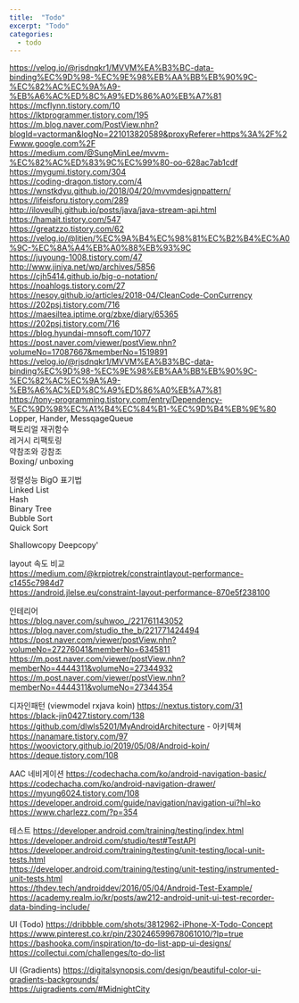 ```yaml
---
title:  "Todo"
excerpt: "Todo"
categories:
  - todo
---
```


<https://velog.io/@rjsdnqkr1/MVVM%EA%B3%BC-data-binding%EC%9D%98-%EC%9E%98%EB%AA%BB%EB%90%9C-%EC%82%AC%EC%9A%A9-%EB%A6%AC%ED%8C%A9%ED%86%A0%EB%A7%81>  
<https://mcflynn.tistory.com/10>  
<https://lktprogrammer.tistory.com/195>  
https://m.blog.naver.com/PostView.nhn?blogId=vactorman&logNo=221013820589&proxyReferer=https%3A%2F%2Fwww.google.com%2F  
https://medium.com/@SungMinLee/mvvm-%EC%82%AC%ED%83%9C%EC%99%80-oo-628ac7ab1cdf  
https://mygumi.tistory.com/304  
https://coding-dragon.tistory.com/4  
https://wnstkdyu.github.io/2018/04/20/mvvmdesignpattern/  
https://lifeisforu.tistory.com/289  
http://iloveulhj.github.io/posts/java/java-stream-api.html  
https://hamait.tistory.com/547  
https://greatzzo.tistory.com/62  
https://velog.io/@litien/%EC%9A%B4%EC%98%81%EC%B2%B4%EC%A0%9C-%EC%8A%A4%EB%A0%88%EB%93%9C  
https://juyoung-1008.tistory.com/47  
http://www.jiniya.net/wp/archives/5856  
https://cjh5414.github.io/big-o-notation/  
https://noahlogs.tistory.com/27  
https://nesoy.github.io/articles/2018-04/CleanCode-ConCurrency  
https://202psj.tistory.com/716  
https://maesiltea.iptime.org/zbxe/diary/65365  
https://202psj.tistory.com/716  
https://blog.hyundai-mnsoft.com/1077  
https://post.naver.com/viewer/postView.nhn?volumeNo=17087667&memberNo=1519891  
https://velog.io/@rjsdnqkr1/MVVM%EA%B3%BC-data-binding%EC%9D%98-%EC%9E%98%EB%AA%BB%EB%90%9C-%EC%82%AC%EC%9A%A9-%EB%A6%AC%ED%8C%A9%ED%86%A0%EB%A7%81  
https://tony-programming.tistory.com/entry/Dependency-%EC%9D%98%EC%A1%B4%EC%84%B1-%EC%9D%B4%EB%9E%80  
Lopper, Hander, MessqageQueue  
팩토리얼 재귀함수   
레거시 리팩토링  
약참조와 강참조  
Boxing/ unboxing  

정렬성능 BigO 표기법  
Linked List  
Hash  
Binary Tree  
Bubble Sort  
Quick Sort  

Shallowcopy Deepcopy'  


layout 속도 비교  
https://medium.com/@krpiotrek/constraintlayout-performance-c1455c7984d7  
https://android.jlelse.eu/constraint-layout-performance-870e5f238100  



인테리어  
https://blog.naver.com/suhwoo_/221761143052  
https://blog.naver.com/studio_the_b/221771424494  
https://post.naver.com/viewer/postView.nhn?volumeNo=27276041&memberNo=6345811  
https://m.post.naver.com/viewer/postView.nhn?memberNo=4444311&volumeNo=27344932  
https://m.post.naver.com/viewer/postView.nhn?memberNo=4444311&volumeNo=27344354  

디자인패턴 (viewmodel rxjava koin)
https://nextus.tistory.com/31  
https://black-jin0427.tistory.com/138  
https://github.com/dlwls5201/MyAndroidArchitecture - 아키텍쳐  
https://nanamare.tistory.com/97  
https://woovictory.github.io/2019/05/08/Android-koin/  
https://deque.tistory.com/108  

AAC 네비게이션
https://codechacha.com/ko/android-navigation-basic/  
https://codechacha.com/ko/android-navigation-drawer/  
https://myung6024.tistory.com/108  
https://developer.android.com/guide/navigation/navigation-ui?hl=ko  
https://www.charlezz.com/?p=354  

테스트
https://developer.android.com/training/testing/index.html  
https://developer.android.com/studio/test#TestAPI  
https://developer.android.com/training/testing/unit-testing/local-unit-tests.html  
https://developer.android.com/training/testing/unit-testing/instrumented-unit-tests.html  
https://thdev.tech/androiddev/2016/05/04/Android-Test-Example/  
https://academy.realm.io/kr/posts/aw212-android-unit-ui-test-recorder-data-binding-include/  

UI (Todo)
https://dribbble.com/shots/3812962-iPhone-X-Todo-Concept  
https://www.pinterest.co.kr/pin/230246599678061010/?lp=true  
https://bashooka.com/inspiration/to-do-list-app-ui-designs/  
https://collectui.com/challenges/to-do-list  

UI (Gradients)
https://digitalsynopsis.com/design/beautiful-color-ui-gradients-backgrounds/  
https://uigradients.com/#MidnightCity  
